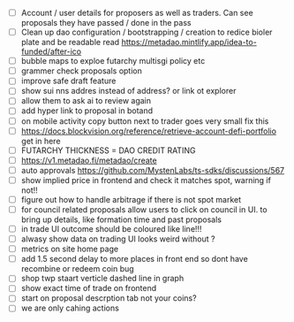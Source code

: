- [ ] Account / user details for proposers as well as traders. Can see proposals they have passed / done in the pass
- [ ] Clean up dao configuration / bootstrapping / creation to redice bioler plate and be readable
read https://metadao.mintlify.app/idea-to-funded/after-ico
- [ ] bubble maps to exploe futarchy multisgi policy etc
- [ ] grammer check proposals option
- [ ] improve safe draft feature
- [ ] show sui nns addres instead of address? or link ot explorer
- [ ] allow them to ask ai to review again
- [ ] add hyper link to proposal in botand 
- [ ] on mobile activity copy button next to trader goes very small fix this
- [ ] https://docs.blockvision.org/reference/retrieve-account-defi-portfolio
get in here
- [ ] FUTARCHY THICKNESS = DAO CREDIT RATING
- [ ] https://v1.metadao.fi/metadao/create
- [ ] auto approvals https://github.com/MystenLabs/ts-sdks/discussions/567
- [ ] show implied price in frontend and check it matches spot, warning if not!!
- [ ] figure out how to handle arbitrage if there is not spot market
- [ ] for council related proposals allow users to click on council in UI. to bring up details, like formation time and past  proposals
- [ ] in trade UI outcome should be coloured like line!!!
- [ ] alwasy show data on trading UI looks weird without ?
- [ ] metrics on site home page
- [ ] add 1.5 second delay to more places in front end so dont have recombine or redeem coin bug
- [ ] shop twp staart verticle dashed line in graph
- [ ] show exact time of trade on frontend
- [ ] start on proposal descrption tab not your coins?
- [ ] we are only cahing actions